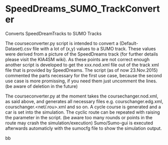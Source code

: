 # SpeedDreams_SUMO_TrackConverter
Converts SpeedDreamTracks to SUMO Tracks


The courseconverter.py script is intended to convert a (Default-Dataset).csv file
with a lot of (x,y) values to a SUMO track. These values were derived from a picture
of the SpeedDreams track (for further details please visit the KIA4SM wiki).
As these points are not correct enough another script is developed to get the xxx.nod.xml
file out of the track xml file that is provided by SpeedDreams.
The script (as of now 23.Nov.2015) commented the parts necessary for the first use case,
because the second use case is more promissing, if you need them just uncomment the lines. (be aware of deletion in the future)

The courseconverter.py at the moment takes the coursechanger.nod.xml, as said above, and generates all necessary files e.g.
courschanger.edg.xml, courschanger.<net/.rou>.xml and so on.
A cycle course is generated and a car is set into the simulation. The cyclic route can be repeated with raising the parameter
in the script. (be aware too many rounds or points in the route may crash the simulation/execution)
Sumo/Sumo-gui is executed afterwards automaticly with the sumocfg file to show the simulation output.


bb